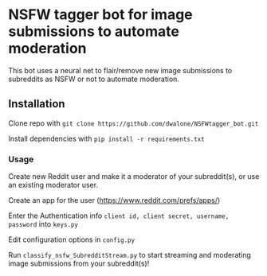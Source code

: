 # NSFW tagger bot for image submissions to automate moderation

This bot uses a neural net to flair/remove new image submissions to subreddits as NSFW or not to automate moderation.

## Installation

Clone repo with `git clone https://github.com/dwalone/NSFWtagger_bot.git`

Install dependencies with `pip install -r requirements.txt`

### Usage

Create new Reddit user and make it a moderator of your subreddit(s), or use an existing moderator user.

Create an app for the user (https://www.reddit.com/prefs/apps/)

Enter the Authentication info `client id, client secret, username, password` into `keys.py`

Edit configuration options in `config.py`

Run `classify_nsfw_SubredditStream.py` to start streaming and moderating image submissions from your subreddit(s)!
